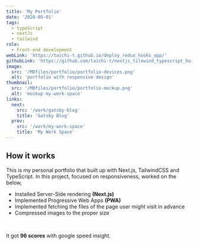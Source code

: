 ```yaml
---
title: 'My Portfolio'
date: '2020-05-01'
tags:
  - typeScript
  - nextJs
  - tailwind
role:
  - Front-end development
webLink: 'https://taichi-t.github.io/deploy_redux_hooks_app/'
githubLink: 'https://github.com/taichi-t/nextjs_tilewind_typescript_boilerplate'
image:
  src: '/MDfiles/portfolio/portfolio-devices.png'
  alt: 'portfolio with responsive design'
thumbnail:
  src: '/MDfiles/portfolio/portfolio-mockup.png'
  alt: 'mockup my-work-space'
links:
  next:
    src: '/work/gatsby-blog'
    title: 'Gatsby Blog'
  prev:
    src: '/work/my-work-space'
    title: 'My Work Space'
---
```


## How it works

This is my personal portfolio that built up with Next.js, TailwindCSS and TypeScript. In this project, focused on responsiveness, worked on the below,

- Installed Server-Side rendering **(Next.js)**
- Implemented Progressive Web Apps **(PWA)**
- Implemented fetching the files of the page user might visit in advance
- Compressed images to the proper size

<br>

It got **96 scores** with google speed insight.
